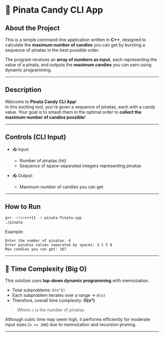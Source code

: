 # 🍬 Pinata Candy CLI App

## About the Project

This is a simple command-line application written in **C++**, designed to calculate the **maximum number of candies** you can get by bursting a sequence of pinatas in the best possible order.

The program receives an **array of numbers as input**, each representing the value of a pinata, and outputs the **maximum candies** you can earn using dynamic programming.

---

## Description

Welcome to **Pinata Candy CLI App**!  
In this exciting tool, you're given a sequence of pinatas, each with a candy value. Your goal is to smash them in the optimal order to **collect the maximum number of candies possible**!

---

## Controls (CLI Input)

- 📥 Input:  
  - Number of pinatas (int)  
  - Sequence of space-separated integers representing pinatas

- 📤 Output:  
  - Maximum number of candies you can get

---

## How to Run

```bash
g++ -std=c++11 -o pinata Pinata.cpp
./pinata
```

Example:
```plaintext
Enter the number of pinatas: 4
Enter pinatas values separated by spaces: 3 1 5 8
Max candies you can get: 167
```

---

## 🧮 Time Complexity (Big O)

This solution uses **top-down dynamic programming** with memoization.

- Total subproblems: `O(n^2)`
- Each subproblem iterates over a range → `O(n)`
- Therefore, overall time complexity: **O(n³)**

> Where `n` is the number of pinatas.

Although cubic time may seem high, it performs efficiently for moderate input sizes (`n <= 200`) due to memoization and recursion pruning.

---
